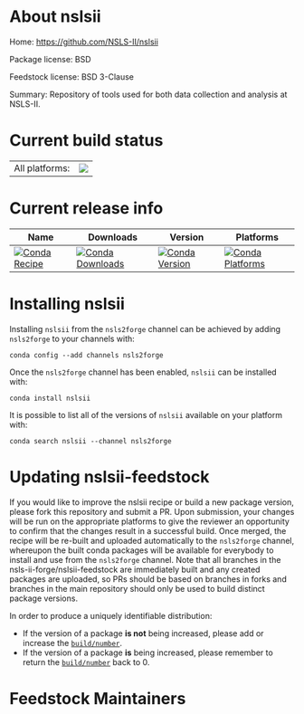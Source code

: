 About nslsii
============

Home: https://github.com/NSLS-II/nslsii

Package license: BSD

Feedstock license: BSD 3-Clause

Summary: Repository of tools used for both data collection and analysis at NSLS-II.



Current build status
====================


<table><tr><td>All platforms:</td>
    <td>
      <a href="https://dev.azure.com/nsls2forge/nsls2forge/_build/latest?definitionId=62&branchName=master">
        <img src="https://dev.azure.com/nsls2forge/nsls2forge/_apis/build/status/nslsii-feedstock?branchName=master">
      </a>
    </td>
  </tr>
</table>

Current release info
====================

| Name | Downloads | Version | Platforms |
| --- | --- | --- | --- |
| [![Conda Recipe](https://img.shields.io/badge/recipe-nslsii-green.svg)](https://anaconda.org/nsls2forge/nslsii) | [![Conda Downloads](https://img.shields.io/conda/dn/nsls2forge/nslsii.svg)](https://anaconda.org/nsls2forge/nslsii) | [![Conda Version](https://img.shields.io/conda/vn/nsls2forge/nslsii.svg)](https://anaconda.org/nsls2forge/nslsii) | [![Conda Platforms](https://img.shields.io/conda/pn/nsls2forge/nslsii.svg)](https://anaconda.org/nsls2forge/nslsii) |

Installing nslsii
=================

Installing `nslsii` from the `nsls2forge` channel can be achieved by adding `nsls2forge` to your channels with:

```
conda config --add channels nsls2forge
```

Once the `nsls2forge` channel has been enabled, `nslsii` can be installed with:

```
conda install nslsii
```

It is possible to list all of the versions of `nslsii` available on your platform with:

```
conda search nslsii --channel nsls2forge
```




Updating nslsii-feedstock
=========================

If you would like to improve the nslsii recipe or build a new
package version, please fork this repository and submit a PR. Upon submission,
your changes will be run on the appropriate platforms to give the reviewer an
opportunity to confirm that the changes result in a successful build. Once
merged, the recipe will be re-built and uploaded automatically to the
`nsls2forge` channel, whereupon the built conda packages will be available for
everybody to install and use from the `nsls2forge` channel.
Note that all branches in the nsls-ii-forge/nslsii-feedstock are
immediately built and any created packages are uploaded, so PRs should be based
on branches in forks and branches in the main repository should only be used to
build distinct package versions.

In order to produce a uniquely identifiable distribution:
 * If the version of a package **is not** being increased, please add or increase
   the [``build/number``](https://conda.io/docs/user-guide/tasks/build-packages/define-metadata.html#build-number-and-string).
 * If the version of a package **is** being increased, please remember to return
   the [``build/number``](https://conda.io/docs/user-guide/tasks/build-packages/define-metadata.html#build-number-and-string)
   back to 0.

Feedstock Maintainers
=====================


